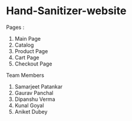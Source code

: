 # Hand-Sanitizer-website

Pages :
1. Main Page
2. Catalog
3. Product Page
4. Cart Page
5. Checkout Page

Team Members 

1. Samarjeet Patankar
2. Gaurav Panchal
3. Dipanshu Verma
4. Kunal Goyal
5. Aniket Dubey